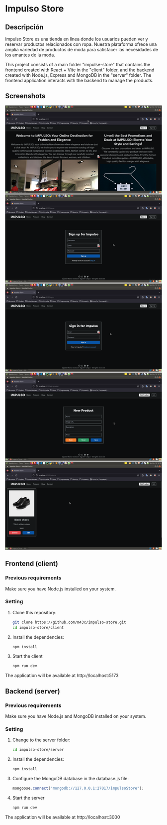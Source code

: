 # Impulso Store

## Descripción
Impulso Store es una tienda en línea donde los usuarios pueden ver y reservar productos relacionados con ropa. Nuestra plataforma ofrece una amplia variedad de productos de moda para satisfacer las necesidades de los amantes de la moda. 

This project consists of a main folder "impulse-store" that contains the frontend created with React + Vite in the "client" folder, and the backend created with Node.js, Express and MongoDB in the "server" folder. The frontend application interacts with the backend to manage the products.

## Screenshots
![Main Page](https://github.com/m43c/impulso-store/blob/main/client/public/mai%20page.png?raw=true)
![Registration Page](https://github.com/m43c/impulso-store/blob/main/client/public/registration%20page.png?raw=true)
![Login Page](https://github.com/m43c/impulso-store/blob/main/client/public/login%20page.png?raw=true)
![Add Product](https://github.com/m43c/impulso-store/blob/main/client/public/add%20product.png?raw=true)
![Products](https://github.com/m43c/impulso-store/blob/main/client/public/products.png?raw=true)

## Frontend (client)

### Previous requirements
Make sure you have Node.js installed on your system.

### Setting

1. Clone this repository:
    ```bash
    git clone https://github.com/m43c/impulso-store.git
    cd impulso-store/client
    ```
   
2. Install the dependencies:
     ```bash
     npm install
     ```

3. Start the client
     ```bash
     npm run dev
     ```
The application will be available at http://localhost:5173
    
## Backend (server)

### Previous requirements

Make sure you have Node.js and MongoDB installed on your system.

### Setting

1. Change to the server folder:
     ```bash
     cd impulso-store/server
     ```
    
2. Install the dependencies:
     ```bash
     npm install
     ```
    
3. Configure the MongoDB database in the database.js file:
     ```javascript
     mongoose.connect("mongodb://127.0.0.1:27017/impulsoStore");
     ```
    
4. Start the server
     ```bash
     npm run dev
     ```
The application will be available at http://localhost:3000
